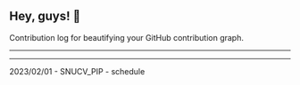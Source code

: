 ## Hey, guys! 👋

Contribution log for beautifying your GitHub contribution graph.

---



---

2023/02/01 - SNUCV_PIP - schedule
